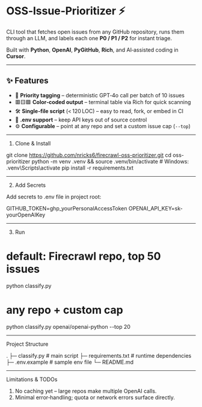 # OSS‑Issue‑Prioritizer ⚡️

CLI tool that fetches open issues from any GitHub repository, runs them through an LLM, and labels each one **P0 / P1 / P2** for instant triage.

Built with **Python**, **OpenAI**, **PyGitHub**, **Rich**, and AI‑assisted coding in **Cursor**.

---

## ✨ Features

- 🔖 **Priority tagging** – deterministic GPT‑4o call per batch of 10 issues  
- 🟥🟨🟩 **Color‑coded output** – terminal table via Rich for quick scanning  
- 🛠 **Single‑file script** (< 120 LOC) – easy to read, fork, or embed in CI  
- 🔐 **.env support** – keep API keys out of source control  
- ⚙️ **Configurable** – point at any repo and set a custom issue cap (`--top`)

---

1. Clone & Install

git clone https://github.com/nricks6/firecrawl-oss-prioritizer.git
cd oss-prioritizer
python -m venv .venv && source .venv/bin/activate   # Windows: .venv\Scripts\activate
pip install -r requirements.txt

---

2. Add Secrets

Add secrets to .env file in project root:

GITHUB_TOKEN=ghp_yourPersonalAccessToken
OPENAI_API_KEY=sk-yourOpenAIKey

---

3. Run

# default: Firecrawl repo, top 50 issues
python classify.py

# any repo + custom cap
python classify.py openai/openai-python --top 20

---

Project Structure

.
├─ classify.py       # main script
├─ requirements.txt  # runtime dependencies
├─ .env.example      # sample env file
└─ README.md

---

Limitations & TODOs

1. No caching yet – large repos make multiple OpenAI calls.
2. Minimal error‑handling; quota or network errors surface directly.
